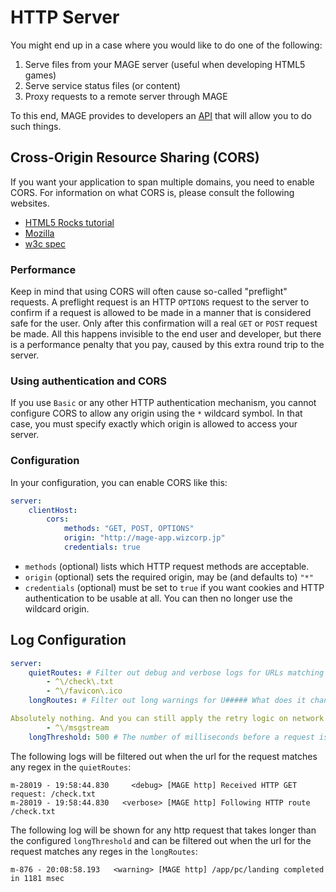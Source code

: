 # HTTP Server

You might end up in a case where you would like to do one
of the following:

  1. Serve files from your MAGE server (useful when developing HTML5 games)
  2. Serve service status files (or content)
  3. Proxy requests to a remote server through MAGE

To this end, MAGE provides to developers an [API](./api/interfaces/imagecore.html#httpserver) that will allow you
to do such things.

## Cross-Origin Resource Sharing (CORS)

If you want your application to span multiple domains, you need to enable CORS. For information on
what CORS is, please consult the following websites.

- [HTML5 Rocks tutorial](http://www.html5rocks.com/en/tutorials/cors/)
- [Mozilla](https://developer.mozilla.org/en/docs/HTTP/Access_control_CORS)
- [w3c spec](http://www.w3.org/TR/cors/)

### Performance

Keep in mind that using CORS will often cause so-called "preflight" requests. A preflight request
is an HTTP `OPTIONS` request to the server to confirm if a request is allowed to be made in a manner
that is considered safe for the user. Only after this confirmation will a real `GET` or `POST`
request be made. All this happens invisible to the end user and developer, but there is a
performance penalty that you pay, caused by this extra round trip to the server.

### Using authentication and CORS

If you use `Basic` or any other HTTP authentication mechanism, you cannot configure CORS to allow
any origin using the `*` wildcard symbol. In that case, you must specify exactly which origin is
allowed to access your server.

### Configuration

In your configuration, you can enable CORS like this:

```yaml
server:
    clientHost:
        cors:
            methods: "GET, POST, OPTIONS"
            origin: "http://mage-app.wizcorp.jp"
            credentials: true
```

* `methods` (optional) lists which HTTP request methods are acceptable.
* `origin` (optional) sets the required origin, may be (and defaults to) `"*"`
* `credentials` (optional) must be set to `true` if you want cookies and HTTP
  authentication to be usable at all. You can then no longer use the wildcard origin.

## Log Configuration

```yaml
server:
    quietRoutes: # Filter out debug and verbose logs for URLs matching these regex
        - ^\/check\.txt
        - ^\/favicon\.ico
    longRoutes: # Filter out long warnings for U##### What does it change for other browsers?

Absolutely nothing. And you can still apply the retry logic on network errors, it's not a bad idea.RLs matching these regex
        - ^\/msgstream
    longThreshold: 500 # The number of milliseconds before a request is considered to be taking too long
````

The following logs will be filtered out when the url for the request matches any regex in the
`quietRoutes`:

```plaintext
m-28019 - 19:58:44.830     <debug> [MAGE http] Received HTTP GET request: /check.txt
m-28019 - 19:58:44.830   <verbose> [MAGE http] Following HTTP route /check.txt
```

The following log will be shown for any http request that takes longer than the configured
`longThreshold` and can be filtered out when the url for the request matches any reges in the
`longRoutes`:

```plaintext
m-876 - 20:08:58.193   <warning> [MAGE http] /app/pc/landing completed in 1181 msec
```